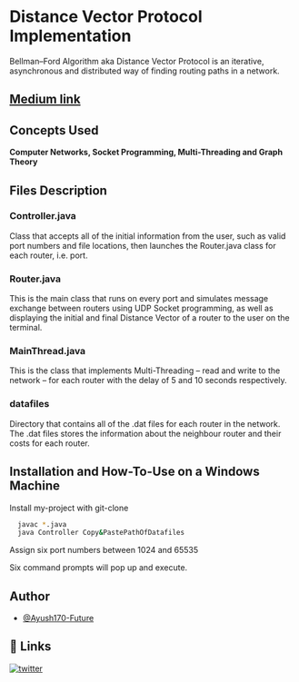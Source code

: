 
# Distance Vector Protocol Implementation 

Bellman–Ford Algorithm aka Distance Vector Protocol is an iterative, asynchronous and distributed way of finding routing paths in a network.  


## [Medium link](https://medium.com/@ayushsingh.as1700/bellman-ford-in-distance-vector-dv-routing-protocol-using-java-5142560c40b0)


## Concepts Used

**Computer Networks, Socket Programming, Multi-Threading and Graph Theory**


## Files Description 

### Controller.java
Class that accepts all of the initial information from the user, such as valid port numbers and file locations, then launches the Router.java class for each router, i.e. port.

### Router.java
This is the main class that runs on every port and simulates message exchange between routers using UDP Socket programming, as well as displaying the initial and final Distance Vector of a router to the user on the terminal.

### MainThread.java
This is the class that implements Multi-Threading – read and write to the network – for each router with the delay of 5 and 10 seconds respectively.

### datafiles 
Directory that contains all of the .dat files for each router in the network. The .dat files stores the information about the neighbour router and their costs for each router.


## Installation and How-To-Use on a Windows Machine

Install my-project with git-clone 

```bash
  javac *.java
  java Controller Copy&PastePathOfDatafiles
```
Assign six port numbers between 1024 and 65535

Six command prompts will pop up and execute.
    
## Author

- [@Ayush170-Future](https://github.com/Ayush170-Future)


## 🔗 Links
[![twitter](https://img.shields.io/badge/twitter-1DA1F2?style=for-the-badge&logo=twitter&logoColor=white)](https://twitter.com/Ayush_cg)

